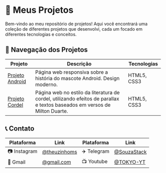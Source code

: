 # 📂 Meus Projetos

Bem-vindo ao meu repositório de projetos! Aqui você encontrará uma coleção de diferentes projetos que desenvolvi, cada um focado em diferentes tecnologias e conceitos.

## 📱 Navegação dos Projetos

| Projeto             | Descrição                                                                     | Tecnologias |
| ------------------ | ----------------------------------------------------------------------------- | ----------- |
| [Projeto Android](https://souzastack.github.io/Meus-Projetos/projeto-android/)    | Página web responsiva sobre a história do mascote Android. Design moderno.      | HTML5, CSS3 |
| [Projeto Cordel](https://souzastack.github.io/Meus-Projetos/projeto-cordel)    | Página web no estilo da literatura de cordel, utilizando efeitos de parallax e textos baseados em versos de Milton Duarte.      | HTML5, CSS3 |

## 📞 Contato

| Plataforma   | Link                                            | Plataforma | Link                                            |
| ------------ | ----------------------------------------------- | ---------- | ----------------------------------------------- |
| 📷 Instagram | [@theuzinhoms](https://www.instagram.com/theuzinhoms/) | ✈️ Telegram | [@SouzaStack](https://t.me/SouzaStack)           |
| 📧 Gmail     | [@gmail.com](mailto:matheus.dev28@gmail.com)     | 📺 Youtube | [@TOKYO-YT](https://www.youtube.com/@TOKYO-YT)   |